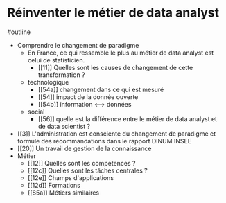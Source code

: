  # Réinventer le métier de data analyst
#outline 

- Comprendre le changement de paradigme
	- En France, ce qui ressemble le plus au métier de data analyst est celui de statisticien.
		- [[11]] Quelles sont les causes de changement de cette transformation ?
	- technologique
		- [[54a]] changement dans ce qui est mesuré
		- [[54]] impact de la donnée ouverte
		- [[54b]] information <--> données
	- social
		- [[56]] quelle est la différence entre le métier de data analyst et de data scientist ?
- [[3]] L'administration est consciente du changement de paradigme et formule des recommandations dans le rapport DINUM INSEE
- [[20]] Un travail de gestion de la connaissance
- Métier
	- [[12]] Quelles sont les compétences ?
	- [[12c]] Quelles sont les tâches centrales ?
	- [[12e]] Champs d'applications
	- [[12d]] Formations
	-  [[85a]] Métiers similaires